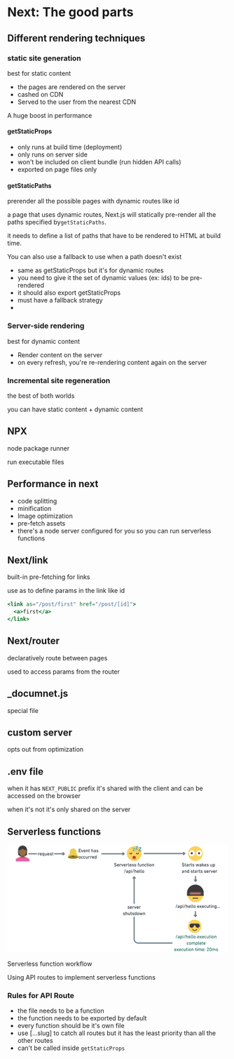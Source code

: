 # Next: The good parts

## Different rendering techniques

### static site generation

best for static content

- the pages are rendered on the server
- cashed on CDN
- Served to the user from the nearest CDN

A huge boost in performance

#### getStaticProps

- only runs at build time (deployment)
- only runs on server side
- won't be included on client bundle (run hidden API calls)
- exported on page files only

#### getStaticPaths

prerender all the possible pages with dynamic routes like id

a page that uses dynamic routes, Next.js will statically pre-render all the paths specified by`getStaticPaths`.

it needs to define a list of paths that have to be rendered to HTML at build time.

You can also use a fallback to use when a path doesn't exist

- same as getStaticProps but it's for dynamic routes
- you need to give it the set of dynamic values (ex: ids) to be pre-rendered
- it should also export getStaticProps
- must have a fallback strategy
-

### Server-side rendering

best for dynamic content

- Render content on the server
- on every refresh, you're re-rendering content again on the server

### Incremental site regeneration

the best of both worlds

you can have static content + dynamic content

## NPX

node package runner

run executable files

## Performance in next

- code splitting
- minification
- Image optimization
- pre-fetch assets
- there's a node server configured for you so you can run serverless functions

## Next/link

built-in pre-fetching for links

use as to define params in the link like id

```jsx
<link as="/post/first" href="/post/[id]">
  <a>first</a>
</link>
```

## Next/router

declaratively route between pages

used to access params from the router

## \_documnet.js

special file

## custom server

opts out from optimization

## .env file

when it has `NEXT_PUBLIC` prefix it's shared with the client and can be accessed on the browser

when it's not it's only shared on the server

## Serverless functions

![Serverless function workflow](images/serverless.png)

Serverless function workflow

Using API routes to implement serverless functions

### Rules for API Route

- the file needs to be a function
- the function needs to be exported by default
- every function should be it's own file
- use […slug] to catch all routes but it has the least priority than all the other routes
- can't be called inside `getStaticProps`
